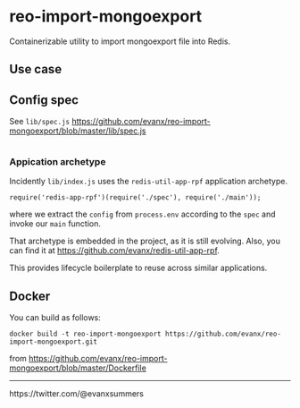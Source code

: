 
# reo-import-mongoexport

Containerizable utility to import mongoexport file into Redis.

## Use case

## Config spec

See `lib/spec.js` https://github.com/evanx/reo-import-mongoexport/blob/master/lib/spec.js
```javascript
```

### Appication archetype

Incidently `lib/index.js` uses the `redis-util-app-rpf` application archetype.
```
require('redis-app-rpf')(require('./spec'), require('./main'));
```
where we extract the `config` from `process.env` according to the `spec` and invoke our `main` function.

That archetype is embedded in the project, as it is still evolving. Also, you can find it at https://github.com/evanx/redis-util-app-rpf.

This provides lifecycle boilerplate to reuse across similar applications.

## Docker

You can build as follows:
```
docker build -t reo-import-mongoexport https://github.com/evanx/reo-import-mongoexport.git
```
from https://github.com/evanx/reo-import-mongoexport/blob/master/Dockerfile

<hr>
https://twitter.com/@evanxsummers
